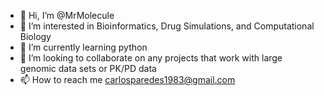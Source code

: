 - 👋 Hi, I’m @MrMolecule
- 👀 I’m interested in Bioinformatics, Drug Simulations, and Computational Biology
- 🌱 I’m currently learning python 
- 💞️ I’m looking to collaborate on any projects that work with large genomic data sets or PK/PD data
- 📫 How to reach me carlosparedes1983@gmail.com

<!---
MrMolecule/MrMolecule is a ✨ special ✨ repository because its `README.md` (this file) appears on your GitHub profile.
You can click the Preview link to take a look at your changes.
--->
